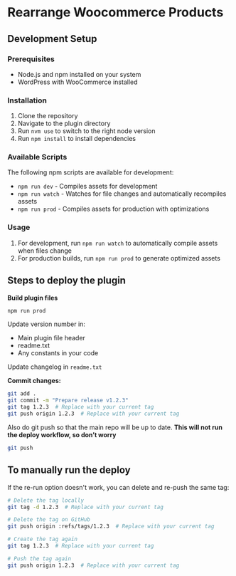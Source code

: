 # Rearrange Woocommerce Products

## Development Setup

### Prerequisites
- Node.js and npm installed on your system
- WordPress with WooCommerce installed

### Installation
1. Clone the repository
2. Navigate to the plugin directory
3. Run `nvm use` to switch to the right node version
4. Run `npm install` to install dependencies

### Available Scripts

The following npm scripts are available for development:

- `npm run dev` - Compiles assets for development
- `npm run watch` - Watches for file changes and automatically recompiles assets
- `npm run prod` - Compiles assets for production with optimizations

### Usage
1. For development, run `npm run watch` to automatically compile assets when files change
2. For production builds, run `npm run prod` to generate optimized assets


## Steps to deploy the plugin

**Build plugin files**

```bash
npm run prod
```

Update version number in:
* Main plugin file header
* readme.txt
* Any constants in your code

Update changelog in `readme.txt`

**Commit changes:**

```bash
git add .
git commit -m "Prepare release v1.2.3"
git tag 1.2.3  # Replace with your current tag
git push origin 1.2.3  # Replace with your current tag
```

Also do git push so that the main repo will be up to date. **This will not run the deploy workflow, so don’t worry**

```bash
git push
```

## To manually run the deploy

If the re-run option doesn't work, you can delete and re-push the same tag:

```bash
# Delete the tag locally
git tag -d 1.2.3  # Replace with your current tag

# Delete the tag on GitHub
git push origin :refs/tags/1.2.3  # Replace with your current tag

# Create the tag again
git tag 1.2.3  # Replace with your current tag

# Push the tag again
git push origin 1.2.3  # Replace with your current tag
```